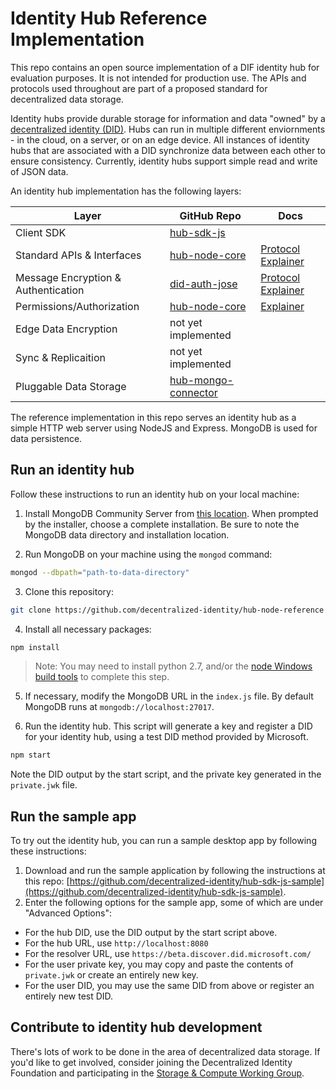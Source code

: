 Identity Hub Reference Implementation
================================

This repo contains an open source implementation of a DIF identity hub for evaluation purposes. It is not intended for production use. The APIs and protocols used throughout are part of a proposed standard for decentralized data storage.

Identity hubs provide durable storage for information and data "owned" by a [decentralized identity (DID)](https://w3c-ccg.github.io/did-spec/). Hubs can run in multiple different enviornments - in the cloud, on a server, or on an edge device. All instances of identity hubs that are associated with a DID synchronize data between each other to ensure consistency. Currently, identity hubs support simple read and write of JSON data.

An identity hub implementation has the following layers:

| Layer | GitHub Repo | Docs | 
| ----- | ----------- | ---- |
| Client SDK | [hub-sdk-js](https://github.com/decentralized-identity/hub-sdk-js) | |
| Standard APIs & Interfaces | [hub-node-core](https://github.com/decentralized-identity/hub-node-core) | [Protocol Explainer](https://github.com/decentralized-identity/identity-hub/blob/master/explainer.md) | 
| Message Encryption & Authentication | [did-auth-jose](https://github.com/decentralized-identity/did-auth-jose) | [Protocol Explainer](https://github.com/decentralized-identity/identity-hub/blob/master/docs/authentication.md) |
| Permissions/Authorization | [hub-node-core](https://github.com/decentralized-identity/hub-node-core) | [Explainer](https://github.com/decentralized-identity/identity-hub/blob/master/docs/permissions.md) |
| Edge Data Encryption | not yet implemented | |
| Sync & Replicaition | not yet implemented | | 
| Pluggable Data Storage | [hub-mongo-connector](https://github.com/microsoft/hub-mongo-connector) | |

The reference implementation in this repo serves an identity hub as a simple HTTP web server using NodeJS and Express. MongoDB is used for data persistence. 

## Run an identity hub

Follow these instructions to run an identity hub on your local machine:

1. Install MongoDB Community Server from [this location](https://www.mongodb.com/download-center/community). When prompted by the installer, choose a complete installation. Be sure to note the MongoDB data directory and installation location.

2. Run MongoDB on your machine using the `mongod` command:

```bash
mongod --dbpath="path-to-data-directory"
```

3. Clone this repository:

```bash
git clone https://github.com/decentralized-identity/hub-node-reference 
```

4. Install all necessary packages:

```bash
npm install
``` 

> Note: You may need to install python 2.7, and/or the [node Windows build tools](https://www.npmjs.com/package/windows-build-tools) to complete this step.

5. If necessary, modify the MongoDB URL in the `index.js` file. By default MongoDB runs at `mongodb://localhost:27017`.

6. Run the identity hub. This script will generate a key and register a DID for your identity hub, using a test DID method provided by Microsoft.

```bash
npm start
```

Note the DID output by the start script, and the private key generated in the `private.jwk` file.

## Run the sample app

To try out the identity hub, you can run a sample desktop app by following these instructions:

1. Download and run the sample application by following the instructions at this repo: [https://github.com/decentralized-identity/hub-sdk-js-sample](https://github.com/decentralized-identity/hub-sdk-js-sample).
2. Enter the following options for the sample app, some of which are under "Advanced Options":

- For the hub DID, use the DID output by the start script above.
- For the hub URL, use `http://localhost:8080`
- For the resolver URL, use `https://beta.discover.did.microsoft.com/`
- For the user private key, you may copy and paste the contents of `private.jwk` or create an entirely new key.
- For the user DID, you may use the same DID from above or register an entirely new test DID.

## Contribute to identity hub development

There's lots of work to be done in the area of decentralized data storage. If you'd like to get involved, consider joining the Decentralized Identity Foundation and participating in the [Storage & Compute Working Group](https://identity.foundation/#wgs).

